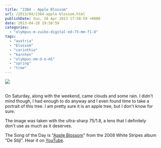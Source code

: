 ```yaml
---
title: "2384 - Apple Blossom"
url: /2013/04/2384-apple-blossom.html
publishDate: Sun, 28 Apr 2013 17:58:59 +0000
date: 2013-04-28 19:58:59
categories: 
  - "olympus-m-zuiko-digital-ed-75-mm-f1-8"
tags: 
  - "austria"
  - "blossom"
  - "carinthia"
  - "karnten"
  - "olympus-om-d-e-m5"
  - "spring"
  - "tree"
---
```

<div class="container">
<div class="center"><a target="_blank" href="https://d25zfm9zpd7gm5.cloudfront.net/1200x1200/2013/20130427_124233_lr.jpg"><img src="https://d25zfm9zpd7gm5.cloudfront.net/0600x0600/2013/20130427_124233_lr.jpg" /></a></div>
</div>
<br />

On Saturday, along with the weekend, came clouds and some rain. I didn't mind though, I had enough to do anyway and I even found time to take a portrait of this tree. I am pretty sure it is an apple tree, but I don't know for sure.

 The image was taken with the ultra-sharp 75/1.8, a lens that I definitely don't use as much as it deserves.

The Song of the Day is "<a href="http://www.lyricsmode.com/lyrics/w/white_stripes/apple_blossom.html" target="_blank">Apple Blossom</a>" from the 2008 White Stripes album "De Stijl". Hear it on <a href="http://www.youtube.com/watch?v=-KX7NRFYQa4" target="_blank">YouTube</a>.
